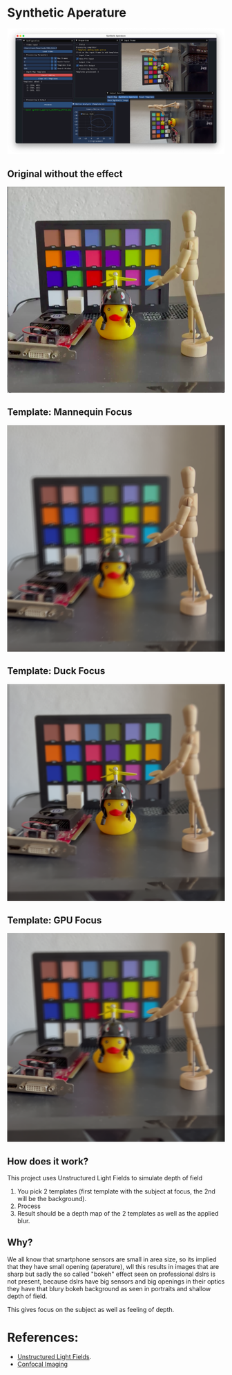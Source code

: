 # Synthetic Aperature

<img src="res/screenshots/UI.png" width="537">

## Original without the effect

<img src="res/screenshots/no_effect.png"  alt="image of a duck, mannequin and a gpu, background has also a grid of color pallet" width="537">


## Template: Mannequin Focus
<img src="res/screenshots/mannequin_focus.png"  alt="image of a duck, mannequin and a gpu, background has also a grid of color pallet" width="537">

## Template: Duck Focus
<img src="res/screenshots/duck_focus.png" alt="image of a duck, mannequin and a gpu, background has also a grid of color pallet" width="537">

## Template: GPU Focus 

<img src="res/screenshots/gpu.png" width="537">

## How does it work? 

This project uses Unstructured Light Fields to simulate depth of field

1. You pick 2 templates (first template with the subject at focus, the 2nd will be the background).
2. Process
3. Result should be a depth map of the 2 templates as well as the applied blur.


## Why?
We all know that smartphone sensors are small in area size, 
so its implied that they have small opening (aperature), wll this results in images that are sharp but sadly the so called "bokeh" effect seen on professional dslrs is not present, because dslrs have big sensors and big openings in their optics they have that blury bokeh background as seen in portraits and shallow depth of field.

This gives focus on the subject as well as feeling of depth.


# References:
- [Unstructured Light Fields](https://people.csail.mit.edu/abedavis/ULF/).
- [Confocal Imaging](https://graphics.stanford.edu/papers/confocal/)

